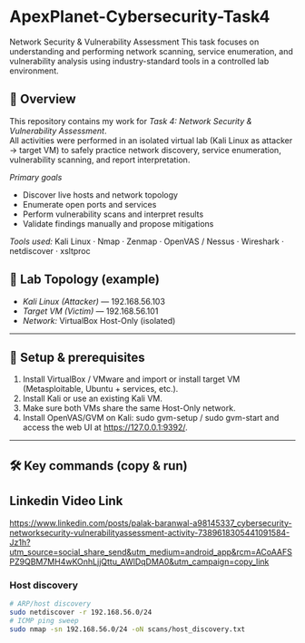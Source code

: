 # ApexPlanet-Cybersecurity-Task4
Network Security &amp; Vulnerability Assessment  This task focuses on understanding and performing network scanning, service enumeration, and vulnerability analysis using industry-standard tools in a controlled lab environment.

## 📌 Overview
This repository contains my work for *Task 4: Network Security & Vulnerability Assessment*.  
All activities were performed in an isolated virtual lab (Kali Linux as attacker → target VM) to safely practice network discovery, service enumeration, vulnerability scanning, and report interpretation.

*Primary goals*
- Discover live hosts and network topology
- Enumerate open ports and services
- Perform vulnerability scans and interpret results
- Validate findings manually and propose mitigations

*Tools used:* Kali Linux · Nmap · Zenmap · OpenVAS / Nessus · Wireshark · netdiscover · xsltproc

## 🧭 Lab Topology (example)
- *Kali Linux (Attacker)* — 192.168.56.103  
- *Target VM (Victim)* — 192.168.56.101 
- *Network:* VirtualBox Host-Only (isolated)


---

## 🔧 Setup & prerequisites
1. Install VirtualBox / VMware and import or install target VM (Metasploitable, Ubuntu + services, etc.).  
2. Install Kali or use an existing Kali VM.  
3. Make sure both VMs share the same Host-Only network.  
4. Install OpenVAS/GVM on Kali: sudo gvm-setup / sudo gvm-start and access the web UI at https://127.0.0.1:9392/.

---

## 🛠 Key commands (copy & run)

## Linkedin Video Link
  https://www.linkedin.com/posts/palak-baranwal-a98145337_cybersecurity-networksecurity-vulnerabilityassessment-activity-7389618305441091584-Jz1h?utm_source=social_share_send&utm_medium=android_app&rcm=ACoAAFSPZ9QBM7MH4wKOnhLjjQttu_AWlDqDMA0&utm_campaign=copy_link

### Host discovery
```bash
# ARP/host discovery
sudo netdiscover -r 192.168.56.0/24
# ICMP ping sweep
sudo nmap -sn 192.168.56.0/24 -oN scans/host_discovery.txt

